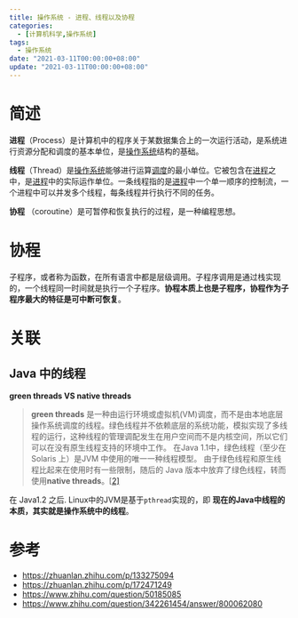 ```yaml
---
title: 操作系统 - 进程、线程以及协程
categories: 
  - [计算机科学,操作系统]
tags:
  - 操作系统
date: "2021-03-11T00:00:00+08:00"
update: "2021-03-11T00:00:00+08:00"
---
```


# 简述

**进程**（Process）是计算机中的程序关于某数据集合上的一次运行活动，是系统进行资源分配和调度的基本单位，是[操作系统](https://link.zhihu.com/?target=https%3A//baike.baidu.com/item/%E6%93%8D%E4%BD%9C%E7%B3%BB%E7%BB%9F)结构的基础。

**线程**（Thread）是[操作系统](https://link.zhihu.com/?target=https%3A//baike.baidu.com/item/%E6%93%8D%E4%BD%9C%E7%B3%BB%E7%BB%9F)能够进行运算[调度](https://link.zhihu.com/?target=https%3A//baike.baidu.com/item/%E8%B0%83%E5%BA%A6)的最小单位。它被包含在[进程](https://link.zhihu.com/?target=https%3A//baike.baidu.com/item/%E8%BF%9B%E7%A8%8B)之中，是[进程](https://link.zhihu.com/?target=https%3A//baike.baidu.com/item/%E8%BF%9B%E7%A8%8B)中的实际运作单位。一条线程指的是[进程](https://link.zhihu.com/?target=https%3A//baike.baidu.com/item/%E8%BF%9B%E7%A8%8B)中一个单一顺序的控制流，一个进程中可以并发多个线程，每条线程并行执行不同的任务。

**协程** （coroutine）是可暂停和恢复执行的过程，是一种编程思想。

# 协程

子程序，或者称为函数，在所有语言中都是层级调用。子程序调用是通过栈实现的，一个线程同一时间就是执行一个子程序。**协程本质上也是子程序，协程作为子程序最大的特征是可中断可恢复**。

# 关联

## Java 中的线程

**green threads VS native threads**

> **green threads** 是一种由运行环境或虚拟机(VM)调度，而不是由本地底层操作系统调度的线程。绿色线程并不依赖底层的系统功能，模拟实现了多线程的运行，这种线程的管理调配发生在用户空间而不是内核空间，所以它们可以在没有原生线程支持的环境中工作。
> 在Java 1.1中，绿色线程（至少在 Solaris 上）是JVM 中使用的唯一一种线程模型。 由于绿色线程和原生线程比起来在使用时有一些限制，随后的 Java 版本中放弃了绿色线程，转而使用**native threads**。[[2\]](https://zhuanlan.zhihu.com/p/133275094#ref_2)

在 Java1.2 之后. Linux中的JVM是基于`pthread`实现的，即 **现在的Java中线程的本质，其实就是操作系统中的线程**。

# 参考

- https://zhuanlan.zhihu.com/p/133275094
- https://zhuanlan.zhihu.com/p/172471249
- https://www.zhihu.com/question/50185085
- https://www.zhihu.com/question/342261454/answer/800062080